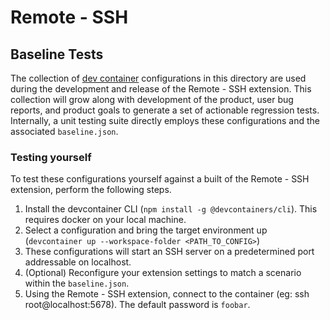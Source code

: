 # Remote - SSH

## Baseline Tests

The collection of [dev container](https://containers.dev) configurations in this
directory are used during the development and release of the Remote - SSH
extension. This collection will grow along with development of the product, user
bug reports, and product goals to generate a set of actionable regression tests.
Internally, a unit testing suite directly employs these configurations and the
associated `baseline.json`.

### Testing yourself

To test these configurations yourself against a built of the Remote - SSH
extension, perform the following steps.

1. Install the devcontainer CLI (`npm install -g @devcontainers/cli`). This
   requires docker on your local machine.
1. Select a configuration and bring the target environment up
   (`devcontainer up --workspace-folder <PATH_TO_CONFIG>`)
1. These configurations will start an SSH server on a predetermined port
   addressable on localhost.
1. (Optional) Reconfigure your extension settings to match a scenario within the
   `baseline.json`.
1. Using the Remote - SSH extension, connect to the container (eg: ssh
   root@localhost:5678). The default password is `foobar`.
